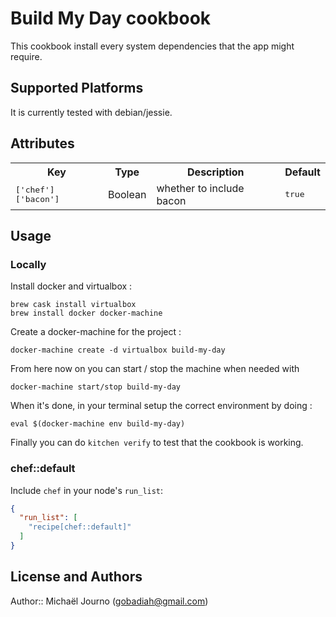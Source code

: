 # Build My Day cookbook

This cookbook install every system dependencies that the app might require.

## Supported Platforms

It is currently tested with debian/jessie.

## Attributes

<table>
  <tr>
    <th>Key</th>
    <th>Type</th>
    <th>Description</th>
    <th>Default</th>
  </tr>
  <tr>
    <td><tt>['chef']['bacon']</tt></td>
    <td>Boolean</td>
    <td>whether to include bacon</td>
    <td><tt>true</tt></td>
  </tr>
</table>

## Usage

### Locally

Install docker and virtualbox : 

```
brew cask install virtualbox
brew install docker docker-machine
```

Create a docker-machine for the project : 

```
docker-machine create -d virtualbox build-my-day
```

From here now on you can start / stop the machine when needed with 

```
docker-machine start/stop build-my-day
```

When it's done, in your terminal setup the correct environment by doing :

```
eval $(docker-machine env build-my-day)
```

Finally you can do `kitchen verify` to test that the cookbook is working.


### chef::default

Include `chef` in your node's `run_list`:

```json
{
  "run_list": [
    "recipe[chef::default]"
  ]
}
```

## License and Authors

Author:: Michaël Journo (gobadiah@gmail.com)
